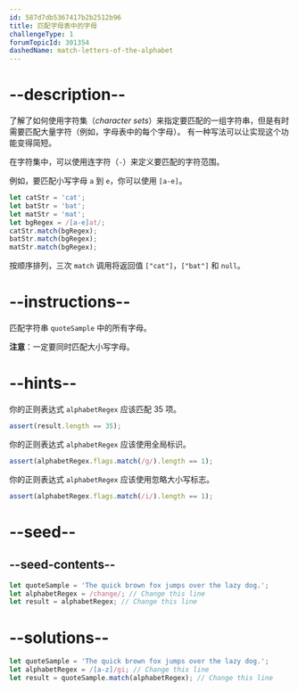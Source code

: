 ```yaml
---
id: 587d7db5367417b2b2512b96
title: 匹配字母表中的字母
challengeType: 1
forumTopicId: 301354
dashedName: match-letters-of-the-alphabet
---
```


# --description--

了解了如何使用字符集（<dfn>character sets</dfn>）来指定要匹配的一组字符串，但是有时需要匹配大量字符（例如，字母表中的每个字母）。 有一种写法可以让实现这个功能变得简短。

在字符集中，可以使用连字符（`-`）来定义要匹配的字符范围。

例如，要匹配小写字母 `a` 到 `e`，你可以使用 `[a-e]`。

```js
let catStr = 'cat';
let batStr = 'bat';
let matStr = 'mat';
let bgRegex = /[a-e]at/;
catStr.match(bgRegex);
batStr.match(bgRegex);
matStr.match(bgRegex);
```

按顺序排列，三次 `match` 调用将返回值 `["cat"]`，`["bat"]` 和 `null`。

# --instructions--

匹配字符串 `quoteSample` 中的所有字母。

**注意**：一定要同时匹配大小写字母。

# --hints--

你的正则表达式 `alphabetRegex` 应该匹配 35 项。

```js
assert(result.length == 35);
```

你的正则表达式 `alphabetRegex` 应该使用全局标识。

```js
assert(alphabetRegex.flags.match(/g/).length == 1);
```

你的正则表达式 `alphabetRegex` 应该使用忽略大小写标志。

```js
assert(alphabetRegex.flags.match(/i/).length == 1);
```

# --seed--

## --seed-contents--

```js
let quoteSample = 'The quick brown fox jumps over the lazy dog.';
let alphabetRegex = /change/; // Change this line
let result = alphabetRegex; // Change this line
```

# --solutions--

```js
let quoteSample = 'The quick brown fox jumps over the lazy dog.';
let alphabetRegex = /[a-z]/gi; // Change this line
let result = quoteSample.match(alphabetRegex); // Change this line
```

